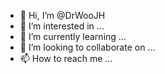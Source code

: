 - 👋 Hi, I’m @DrWooJH
- 👀 I’m interested in ...
- 🌱 I’m currently learning ...
- 💞️ I’m looking to collaborate on ...
- 📫 How to reach me ...

<!---
DrWooJH/DrWooJH is a ✨ special ✨ repository because its `README.md` (this file) appears on your GitHub profile.
You can click the Preview link to take a look at your changes.
--->
